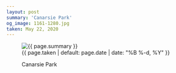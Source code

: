 ```yaml
---
layout: post
summary: 'Canarsie Park'
og_image: 1161-1280.jpg
taken: May 22, 2020
---
```


<figure class="post">
 <img alt="{{ page.summary }}" sizes="(min-width: 700px) 50vw, calc(100vw - 2rem)" src="{{ site.assets_url }}/1161-640.jpg" srcset="{{ site.assets_url }}/1161-320.jpg 320w, {{ site.assets_url }}/1161-640.jpg 640w, {{ site.assets_url }}/1161-960.jpg 960w, {{ site.assets_url }}/1161-1280.jpg 1280w"/>
 <figcaption>
  <time>
   {{ page.taken | default: page.date | date: "%B %-d, %Y" }}
  </time>
  <p>
   Canarsie Park
  </p>
 </figcaption>
</figure>
